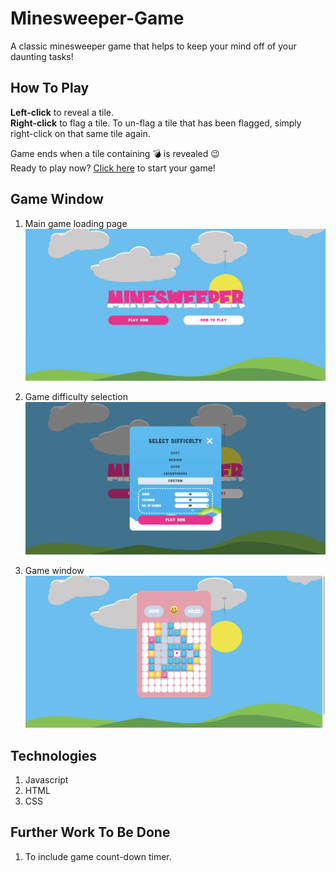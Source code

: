 # Minesweeper-Game

A classic minesweeper game that helps to keep your mind off of your daunting tasks!

## How To Play

**Left-click** to reveal a tile. <br />
**Right-click** to flag a tile. To un-flag a tile that has been flagged, simply right-click on that same tile again.

Game ends when a tile containing :bomb: is revealed :wink:<br />
Ready to play now? [Click here](https://minesweeper-prj.netlify.app/) to start your game!

## Game Window

1. Main game loading page
   ![minesweeper-main-screen](./images/readme/minesweeper-main-window.png)

2. Game difficulty selection
   ![minesweeper-game-difficulty-selection](./images/readme/minesweeper-game-selection.png)

3. Game window
   ![minesweeper-game-window](./images/readme/minesweeper-game-window.png)

## Technologies

1. Javascript
2. HTML
3. CSS

## Further Work To Be Done

1. To include game count-down timer.
